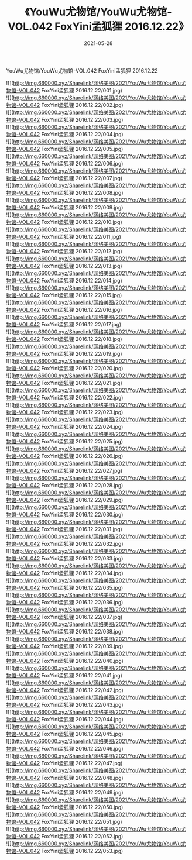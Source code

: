 ﻿---
layout: post
title:  《YouWu尤物馆/YouWu尤物馆-VOL.042 FoxYini孟狐狸 2016.12.22》
date:   2021-05-28
img: http://img.660000.xyz/Sharelink/网络美图/2021/YouWu尤物馆/YouWu尤物馆-VOL.042 FoxYini孟狐狸 2016.12.22/000.jpg
categories: [美女, 清纯, 唯美]
---

YouWu尤物馆/YouWu尤物馆-VOL.042 FoxYini孟狐狸 2016.12.22

 ![](http://img.660000.xyz/Sharelink/网络美图/2021/YouWu尤物馆/YouWu尤物馆-VOL.042 FoxYini孟狐狸 2016.12.22/001.jpg) <br>![](http://img.660000.xyz/Sharelink/网络美图/2021/YouWu尤物馆/YouWu尤物馆-VOL.042 FoxYini孟狐狸 2016.12.22/002.jpg) <br>![](http://img.660000.xyz/Sharelink/网络美图/2021/YouWu尤物馆/YouWu尤物馆-VOL.042 FoxYini孟狐狸 2016.12.22/003.jpg) <br>![](http://img.660000.xyz/Sharelink/网络美图/2021/YouWu尤物馆/YouWu尤物馆-VOL.042 FoxYini孟狐狸 2016.12.22/004.jpg) <br>![](http://img.660000.xyz/Sharelink/网络美图/2021/YouWu尤物馆/YouWu尤物馆-VOL.042 FoxYini孟狐狸 2016.12.22/005.jpg) <br>![](http://img.660000.xyz/Sharelink/网络美图/2021/YouWu尤物馆/YouWu尤物馆-VOL.042 FoxYini孟狐狸 2016.12.22/006.jpg) <br>![](http://img.660000.xyz/Sharelink/网络美图/2021/YouWu尤物馆/YouWu尤物馆-VOL.042 FoxYini孟狐狸 2016.12.22/007.jpg) <br>![](http://img.660000.xyz/Sharelink/网络美图/2021/YouWu尤物馆/YouWu尤物馆-VOL.042 FoxYini孟狐狸 2016.12.22/008.jpg) <br>![](http://img.660000.xyz/Sharelink/网络美图/2021/YouWu尤物馆/YouWu尤物馆-VOL.042 FoxYini孟狐狸 2016.12.22/009.jpg) <br>![](http://img.660000.xyz/Sharelink/网络美图/2021/YouWu尤物馆/YouWu尤物馆-VOL.042 FoxYini孟狐狸 2016.12.22/010.jpg) <br>![](http://img.660000.xyz/Sharelink/网络美图/2021/YouWu尤物馆/YouWu尤物馆-VOL.042 FoxYini孟狐狸 2016.12.22/011.jpg) <br>![](http://img.660000.xyz/Sharelink/网络美图/2021/YouWu尤物馆/YouWu尤物馆-VOL.042 FoxYini孟狐狸 2016.12.22/012.jpg) <br>![](http://img.660000.xyz/Sharelink/网络美图/2021/YouWu尤物馆/YouWu尤物馆-VOL.042 FoxYini孟狐狸 2016.12.22/013.jpg) <br>![](http://img.660000.xyz/Sharelink/网络美图/2021/YouWu尤物馆/YouWu尤物馆-VOL.042 FoxYini孟狐狸 2016.12.22/014.jpg) <br>![](http://img.660000.xyz/Sharelink/网络美图/2021/YouWu尤物馆/YouWu尤物馆-VOL.042 FoxYini孟狐狸 2016.12.22/015.jpg) <br>![](http://img.660000.xyz/Sharelink/网络美图/2021/YouWu尤物馆/YouWu尤物馆-VOL.042 FoxYini孟狐狸 2016.12.22/016.jpg) <br>![](http://img.660000.xyz/Sharelink/网络美图/2021/YouWu尤物馆/YouWu尤物馆-VOL.042 FoxYini孟狐狸 2016.12.22/017.jpg) <br>![](http://img.660000.xyz/Sharelink/网络美图/2021/YouWu尤物馆/YouWu尤物馆-VOL.042 FoxYini孟狐狸 2016.12.22/018.jpg) <br>![](http://img.660000.xyz/Sharelink/网络美图/2021/YouWu尤物馆/YouWu尤物馆-VOL.042 FoxYini孟狐狸 2016.12.22/019.jpg) <br>![](http://img.660000.xyz/Sharelink/网络美图/2021/YouWu尤物馆/YouWu尤物馆-VOL.042 FoxYini孟狐狸 2016.12.22/020.jpg) <br>![](http://img.660000.xyz/Sharelink/网络美图/2021/YouWu尤物馆/YouWu尤物馆-VOL.042 FoxYini孟狐狸 2016.12.22/021.jpg) <br>![](http://img.660000.xyz/Sharelink/网络美图/2021/YouWu尤物馆/YouWu尤物馆-VOL.042 FoxYini孟狐狸 2016.12.22/022.jpg) <br>![](http://img.660000.xyz/Sharelink/网络美图/2021/YouWu尤物馆/YouWu尤物馆-VOL.042 FoxYini孟狐狸 2016.12.22/023.jpg) <br>![](http://img.660000.xyz/Sharelink/网络美图/2021/YouWu尤物馆/YouWu尤物馆-VOL.042 FoxYini孟狐狸 2016.12.22/024.jpg) <br>![](http://img.660000.xyz/Sharelink/网络美图/2021/YouWu尤物馆/YouWu尤物馆-VOL.042 FoxYini孟狐狸 2016.12.22/025.jpg) <br>![](http://img.660000.xyz/Sharelink/网络美图/2021/YouWu尤物馆/YouWu尤物馆-VOL.042 FoxYini孟狐狸 2016.12.22/026.jpg) <br>![](http://img.660000.xyz/Sharelink/网络美图/2021/YouWu尤物馆/YouWu尤物馆-VOL.042 FoxYini孟狐狸 2016.12.22/027.jpg) <br>![](http://img.660000.xyz/Sharelink/网络美图/2021/YouWu尤物馆/YouWu尤物馆-VOL.042 FoxYini孟狐狸 2016.12.22/028.jpg) <br>![](http://img.660000.xyz/Sharelink/网络美图/2021/YouWu尤物馆/YouWu尤物馆-VOL.042 FoxYini孟狐狸 2016.12.22/029.jpg) <br>![](http://img.660000.xyz/Sharelink/网络美图/2021/YouWu尤物馆/YouWu尤物馆-VOL.042 FoxYini孟狐狸 2016.12.22/030.jpg) <br>![](http://img.660000.xyz/Sharelink/网络美图/2021/YouWu尤物馆/YouWu尤物馆-VOL.042 FoxYini孟狐狸 2016.12.22/031.jpg) <br>![](http://img.660000.xyz/Sharelink/网络美图/2021/YouWu尤物馆/YouWu尤物馆-VOL.042 FoxYini孟狐狸 2016.12.22/032.jpg) <br>![](http://img.660000.xyz/Sharelink/网络美图/2021/YouWu尤物馆/YouWu尤物馆-VOL.042 FoxYini孟狐狸 2016.12.22/033.jpg) <br>![](http://img.660000.xyz/Sharelink/网络美图/2021/YouWu尤物馆/YouWu尤物馆-VOL.042 FoxYini孟狐狸 2016.12.22/034.jpg) <br>![](http://img.660000.xyz/Sharelink/网络美图/2021/YouWu尤物馆/YouWu尤物馆-VOL.042 FoxYini孟狐狸 2016.12.22/035.jpg) <br>![](http://img.660000.xyz/Sharelink/网络美图/2021/YouWu尤物馆/YouWu尤物馆-VOL.042 FoxYini孟狐狸 2016.12.22/036.jpg) <br>![](http://img.660000.xyz/Sharelink/网络美图/2021/YouWu尤物馆/YouWu尤物馆-VOL.042 FoxYini孟狐狸 2016.12.22/037.jpg) <br>![](http://img.660000.xyz/Sharelink/网络美图/2021/YouWu尤物馆/YouWu尤物馆-VOL.042 FoxYini孟狐狸 2016.12.22/038.jpg) <br>![](http://img.660000.xyz/Sharelink/网络美图/2021/YouWu尤物馆/YouWu尤物馆-VOL.042 FoxYini孟狐狸 2016.12.22/039.jpg) <br>![](http://img.660000.xyz/Sharelink/网络美图/2021/YouWu尤物馆/YouWu尤物馆-VOL.042 FoxYini孟狐狸 2016.12.22/040.jpg) <br>![](http://img.660000.xyz/Sharelink/网络美图/2021/YouWu尤物馆/YouWu尤物馆-VOL.042 FoxYini孟狐狸 2016.12.22/041.jpg) <br>![](http://img.660000.xyz/Sharelink/网络美图/2021/YouWu尤物馆/YouWu尤物馆-VOL.042 FoxYini孟狐狸 2016.12.22/042.jpg) <br>![](http://img.660000.xyz/Sharelink/网络美图/2021/YouWu尤物馆/YouWu尤物馆-VOL.042 FoxYini孟狐狸 2016.12.22/043.jpg) <br>![](http://img.660000.xyz/Sharelink/网络美图/2021/YouWu尤物馆/YouWu尤物馆-VOL.042 FoxYini孟狐狸 2016.12.22/044.jpg) <br>![](http://img.660000.xyz/Sharelink/网络美图/2021/YouWu尤物馆/YouWu尤物馆-VOL.042 FoxYini孟狐狸 2016.12.22/045.jpg) <br>![](http://img.660000.xyz/Sharelink/网络美图/2021/YouWu尤物馆/YouWu尤物馆-VOL.042 FoxYini孟狐狸 2016.12.22/046.jpg) <br>![](http://img.660000.xyz/Sharelink/网络美图/2021/YouWu尤物馆/YouWu尤物馆-VOL.042 FoxYini孟狐狸 2016.12.22/047.jpg) <br>![](http://img.660000.xyz/Sharelink/网络美图/2021/YouWu尤物馆/YouWu尤物馆-VOL.042 FoxYini孟狐狸 2016.12.22/048.jpg) <br>![](http://img.660000.xyz/Sharelink/网络美图/2021/YouWu尤物馆/YouWu尤物馆-VOL.042 FoxYini孟狐狸 2016.12.22/049.jpg) <br>![](http://img.660000.xyz/Sharelink/网络美图/2021/YouWu尤物馆/YouWu尤物馆-VOL.042 FoxYini孟狐狸 2016.12.22/050.jpg) <br>![](http://img.660000.xyz/Sharelink/网络美图/2021/YouWu尤物馆/YouWu尤物馆-VOL.042 FoxYini孟狐狸 2016.12.22/051.jpg) <br>![](http://img.660000.xyz/Sharelink/网络美图/2021/YouWu尤物馆/YouWu尤物馆-VOL.042 FoxYini孟狐狸 2016.12.22/052.jpg) <br>![](http://img.660000.xyz/Sharelink/网络美图/2021/YouWu尤物馆/YouWu尤物馆-VOL.042 FoxYini孟狐狸 2016.12.22/053.jpg) <br>